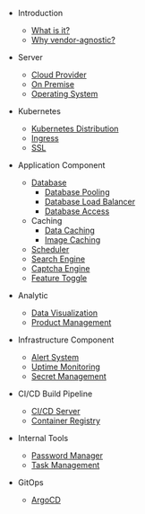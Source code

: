 - Introduction
  
  - [What is it?](what-is-it.md)
  - [Why vendor-agnostic?](why-vendor-agnostic.md)

- Server
  - [Cloud Provider](cloud-provider.md)
  - [On Premise](on-premise.md)
  - [Operating System](operating-system.md)

- Kubernetes
  - [Kubernetes Distribution](k8s-distribution.md)
  - [Ingress](ingress.md)
  - [SSL](ssl.md)

- Application Component
  - [Database](database.md)
    - [Database Pooling](database-pooling.md)
    - [Database Load Balancer](database-load-balancer.md)
    - [Database Access](database-access.md)
  - Caching
    - [Data Caching](data-caching.md)
    - [Image Caching](image-caching.md)
  - [Scheduler](scheduler.md)
  - [Search Engine](search-engine.md)
  - [Captcha Engine](captcha.md)
  - [Feature Toggle](feature-toggle.md)

- Analytic
  - [Data Visualization](data-visualization.md)
  - [Product Management](product-management.md)

- Infrastructure Component
  - [Alert System](alert-system.md)
  - [Uptime Monitoring](uptime-monitoring.md)
  - [Secret Management](secret-management.md)

- CI/CD Build Pipeline
  - [CI/CD Server](cicd-server.md)
  - [Container Registry](container-registry.md)

- Internal Tools
  - [Password Manager](password-manager.md)
  - [Task Management](task-management.md)

- GitOps
  - [ArgoCD](argocd.md)

